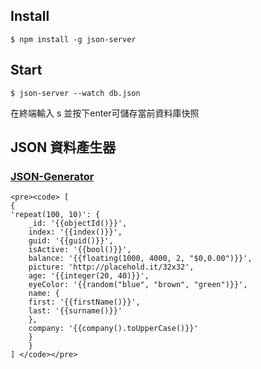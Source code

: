 ## Install ##
    $ npm install -g json-server 

## Start ##
    $ json-server --watch db.json 

 在終端輸入 s 並按下enter可儲存當前資料庫快照

## JSON 資料產生器 ##
   ### [JSON-Generator](http://beta.json-generator.com/) ###

    <pre><code> [
    {
    'repeat(100, 10)': {
        _id: '{{objectId()}}',
        index: '{{index()}}',
        guid: '{{guid()}}',
        isActive: '{{bool()}}',
        balance: '{{floating(1000, 4000, 2, "$0,0.00")}}',
        picture: 'http://placehold.it/32x32',
        age: '{{integer(20, 40)}}',
        eyeColor: '{{random("blue", "brown", "green")}}',
        name: {
        first: '{{firstName()}}',
        last: '{{surname()}}'
        },
        company: '{{company().toUpperCase()}}'
        }
        }
    ] </code></pre>